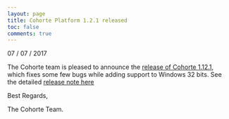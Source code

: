 ```yaml
---
layout: page
title: Cohorte Platform 1.2.1 released
toc: false
comments: true
---
```


07 / 07 / 2017

The Cohorte team is pleased to announce the [release of Cohorte 1.12.1](/downloads/), which fixes some few bugs while adding support to Windows 32 bits. See the detailed [release note here](https://nrm.cohorte.tech/repository/cohorte-releases/org/cohorte/platforms/cohorte/1.2.1/cohorte-1.2.1-changelog.txt)


<div id="one-page-generator-end"></div>


Best Regards,

The Cohorte Team.
